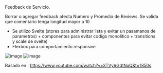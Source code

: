 Feedback de Servicio. 

Borrar o agregar feedback afecta Numero y Promedio de Reviews.  Se valida que comentario tenga longitud mayor a 10


 - Se utilizo Svelte (stores para administrar lista  y evitar un pasamanos de parametros) +  componentes para evitar codigo monolitico + transitions y scale de svelte)
 - Flexbox para comportamiento responsive 
 


![image](https://user-images.githubusercontent.com/46230600/165804460-b3f6c97e-b4dd-4e32-8ceb-bda8886959f5.png)
![image](https://user-images.githubusercontent.com/46230600/165804500-9ac457f4-2cda-4173-9c67-62de17ee8651.png)




Basado en : https://www.youtube.com/watch?v=3TVy6GdtNuQ&t=1850s 
